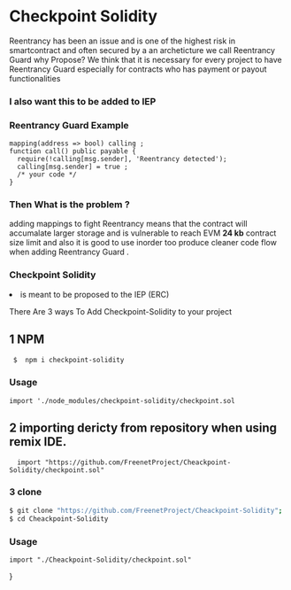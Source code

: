 # Checkpoint Solidity 
<p>Reentrancy has been an issue and is one of the highest risk in smartcontract and often 
secured by a an archeticture we call  Reentrancy Guard 
why Propose? We think that it is necessary for every project to have Reentrancy Guard 
especially for contracts who has payment or payout functionalities </p>
<h3> I also want this to be added to IEP </h3>

### Reentrancy Guard Example
```solidity
mapping(address => bool) calling ;
function call() public payable {
  require(!calling[msg.sender], 'Reentrancy detected');
  calling[msg.sender] = true ;
  /* your code */
}
```
### Then What is the problem ?

<p>
adding mappings to fight Reentrancy  means that the contract will accumalate larger storage and 
is vulnerable to reach EVM <b>24 kb</b> contract size limit and also 
it is good to use inorder too produce  cleaner code flow when adding Reentrancy Guard .
</p>

### Checkpoint Solidity 
<li>is meant to be proposed to the IEP (ERC)</li>

<p>There Are 3 ways To Add Checkpoint-Solidity to your project</p>


## 1 NPM
```bash 
 $  npm i checkpoint-solidity 
```
### Usage 
```solidity
import './node_modules/checkpoint-solidity/checkpoint.sol 
```
## 2 importing dericty from repository when using remix IDE.
```solidity
  import "https://github.com/FreenetProject/Cheackpoint-Solidity/checkpoint.sol"
```

### 3 clone 
```bash 
$ git clone "https://github.com/FreenetProject/Cheackpoint-Solidity";
$ cd Cheackpoint-Solidity
```
### Usage
``` Solidity
import "./Cheackpoint-Solidity/checkpoint.sol"
```

}
